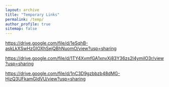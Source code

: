 ```yaml
---
layout: archive
title: "Temporary Links"
permalink: /temp/
author_profile: true
sitemap: false
---
```



https://drive.google.com/file/d/1eSqhB-askLkXSwHzGIOXhSejQBhNuomO/view?usp=sharing

https://drive.google.com/file/d/1TY4XvmfGA1xnvXj83Y36zs2l4ymilO3r/view?usp=sharing

https://drive.google.com/file/d/1nC3D9gzbbzb48dMG-HjzQ3UFkamGldVU/view?usp=sharing
